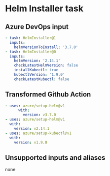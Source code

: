 # Helm Installer task

## Azure DevOps input

```yaml
- task: HelmInstaller@1
  inputs:
    helmVersionToInstall: '3.7.0'
- task: HelmInstaller@0
  inputs:
    helmVersion: '2.14.1'
    checkLatestHelmVersion: false
    installKubectl: true
    kubectlVersion: '1.9.0'
    checkLatestKubectl: false
```

## Transformed Github Action

```yaml
- uses: azure/setup-helm@v1
      with:
        version: v3.7.0
- uses: azure/setup-helm@v1
  with:
    version: v2.14.1
- uses: azure/setup-kubectl@v1
  with:
    version: v1.9.0
```

## Unsupported inputs and aliases
none